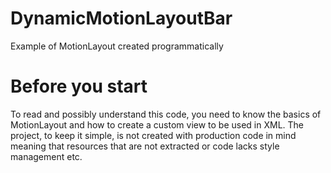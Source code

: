 # DynamicMotionLayoutBar
Example of MotionLayout created programmatically

# Before you start
To read and possibly understand this code, you need to know the basics of MotionLayout and how to create a custom view to be used in XML. The project, to keep it simple, is not created with production code in mind meaning that resources that are not extracted or code lacks style management etc.
